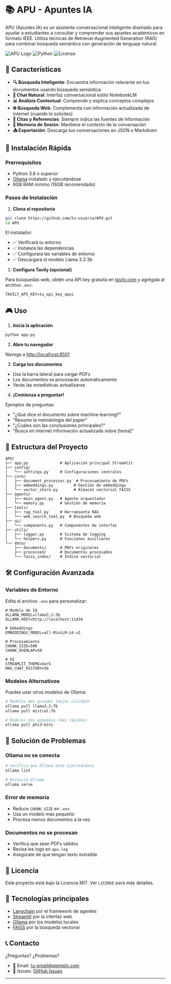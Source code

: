 # 📚 APU - Apuntes IA

APU (Apuntes IA) es un asistente conversacional inteligente diseñado para ayudar a estudiantes a consultar y comprender sus apuntes académicos en formato IEEE. Utiliza técnicas de Retrieval-Augmented Generation (RAG) para combinar búsqueda semántica con generación de lenguaje natural.

![APU Logo](https://img.shields.io/badge/APU-Apuntes%20IA-blue?style=for-the-badge&logo=book)
![Python](https://img.shields.io/badge/Python-3.8+-green?style=flat-square&logo=python)
![License](https://img.shields.io/badge/License-MIT-yellow?style=flat-square)

## 🌟 Características

- **🔍 Búsqueda Inteligente**: Encuentra información relevante en tus documentos usando búsqueda semántica
- **💬 Chat Natural**: Interfaz conversacional estilo NotebookLM
- **📊 Análisis Contextual**: Comprende y explica conceptos complejos
- **🌐 Búsqueda Web**: Complementa con información actualizada de internet (cuando lo solicites)
- **📝 Citas y Referencias**: Siempre indica las fuentes de información
- **💾 Memoria de Sesión**: Mantiene el contexto de la conversación
- **📤 Exportación**: Descarga tus conversaciones en JSON o Markdown

## 🚀 Instalación Rápida

### Prerrequisitos

- Python 3.8 o superior
- [Ollama](https://ollama.ai) instalado y ejecutándose
- 8GB RAM mínimo (16GB recomendado)

### Pasos de Instalación

1. **Clona el repositorio**
```bash
git clone https://github.com/tu-usuario/APU.git
cd APU
```



El instalador:
- ✅ Verificará tu entorno
- ✅ Instalará las dependencias
- ✅ Configurará las variables de entorno
- ✅ Descargará el modelo Llama 3.2:3b

1. **Configura Tavily (opcional)**

Para búsquedas web, obtén una API key gratuita en [tavily.com](https://tavily.com) y agrégala al archivo `.env`:
```
TAVILY_API_KEY=tu_api_key_aqui
```

## 🎮 Uso

1. **Inicia la aplicación**
```bash
python app.py
```

2. **Abre tu navegador**

Navega a [http://localhost:8501](http://localhost:8501)

3. **Carga tus documentos**

- Usa la barra lateral para cargar PDFs
- Los documentos se procesarán automáticamente
- Verás las estadísticas actualizarse

4. **¡Comienza a preguntar!**

Ejemplos de preguntas:
- "¿Qué dice el documento sobre machine learning?"
- "Resume la metodología del paper"
- "¿Cuáles son las conclusiones principales?"
- "Busca en internet información actualizada sobre [tema]"

## 📁 Estructura del Proyecto

```
APU/
├── app.py              # Aplicación principal Streamlit
├── config/
│   └── settings.py     # Configuraciones centrales
├── core/
│   ├── document_processor.py  # Procesamiento de PDFs
│   ├── embeddings.py         # Gestión de embeddings
│   └── vector_store.py       # Almacén vectorial FAISS
├── agents/
│   ├── main_agent.py   # Agente orquestador
│   └── memory.py       # Gestión de memoria
├── tools/
│   ├── rag_tool.py     # Herramienta RAG
│   └── web_search_tool.py  # Búsqueda web
├── ui/
│   └── components.py   # Componentes de interfaz
├── utils/
│   ├── logger.py       # Sistema de logging
│   └── helpers.py      # Funciones auxiliares
└── data/
    ├── documents/      # PDFs originales
    ├── processed/      # Documentos procesados
    └── faiss_index/    # Índice vectorial
```

## 🛠️ Configuración Avanzada

### Variables de Entorno

Edita el archivo `.env` para personalizar:

```env
# Modelo de IA
OLLAMA_MODEL=llama3.2:3b
OLLAMA_HOST=http://localhost:11434

# Embeddings
EMBEDDINGS_MODEL=all-MiniLM-L6-v2

# Procesamiento
CHUNK_SIZE=500
CHUNK_OVERLAP=50

# UI
STREAMLIT_THEME=dark
MAX_CHAT_HISTORY=50
```

### Modelos Alternativos

Puedes usar otros modelos de Ollama:
```bash
# Modelos más grandes (mejor calidad)
ollama pull llama3.2:7b
ollama pull mistral:7b

# Modelos más pequeños (más rápidos)
ollama pull phi3:mini
```

## 🔧 Solución de Problemas

### Ollama no se conecta
```bash
# Verifica que Ollama esté ejecutándose
ollama list

# Reinicia Ollama
ollama serve
```

### Error de memoria
- Reduce `CHUNK_SIZE` en `.env`
- Usa un modelo más pequeño
- Procesa menos documentos a la vez

### Documentos no se procesan
- Verifica que sean PDFs válidos
- Revisa los logs en `apu.log`
- Asegúrate de que tengan texto extraíble


## 📄 Licencia

Este proyecto está bajo la Licencia MIT. Ver `LICENSE` para más detalles.

## 🙏 Tecnologías principales

- [Langchain](https://langchain.com) por el framework de agentes
- [Streamlit](https://streamlit.io) por la interfaz web
- [Ollama](https://ollama.ai) por los modelos locales
- [FAISS](https://github.com/facebookresearch/faiss) por la búsqueda vectorial

## 📞 Contacto

¿Preguntas? ¿Problemas? 
- 📧 Email: tu-email@ejemplo.com
- 🐛 Issues: [GitHub Issues](https://github.com/tu-usuario/APU/issues)

---

